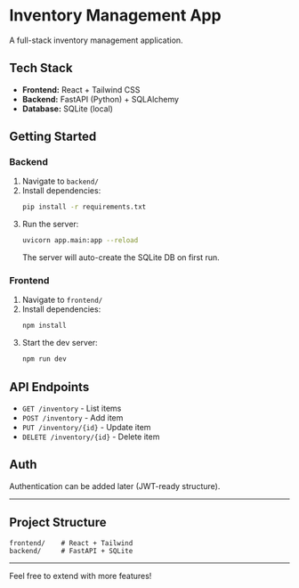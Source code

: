 # Inventory Management App

A full-stack inventory management application.

## Tech Stack
- **Frontend:** React + Tailwind CSS
- **Backend:** FastAPI (Python) + SQLAlchemy
- **Database:** SQLite (local)

## Getting Started

### Backend
1. Navigate to `backend/`
2. Install dependencies:
   ```bash
   pip install -r requirements.txt
   ```
3. Run the server:
   ```bash
   uvicorn app.main:app --reload
   ```
   The server will auto-create the SQLite DB on first run.

### Frontend
1. Navigate to `frontend/`
2. Install dependencies:
   ```bash
   npm install
   ```
3. Start the dev server:
   ```bash
   npm run dev
   ```

## API Endpoints
- `GET /inventory` - List items
- `POST /inventory` - Add item
- `PUT /inventory/{id}` - Update item
- `DELETE /inventory/{id}` - Delete item

## Auth
Authentication can be added later (JWT-ready structure).

---

## Project Structure
```
frontend/    # React + Tailwind
backend/     # FastAPI + SQLite
```

---

Feel free to extend with more features!
